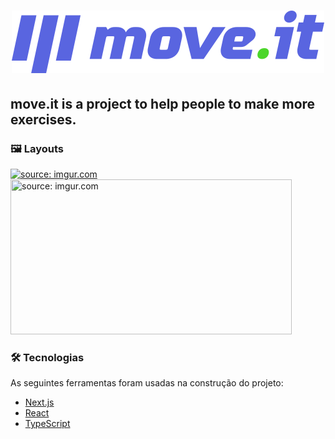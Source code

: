 <h1 align="center">
  <img alt="NextLevelWeek" src="/public/logo-full.svg" />
  <h2> move.it is a project to help people to make more exercises.</h2>
</h1>

### 🖼 Layouts

<span><a href="https://imgur.com/5m70aux"><img src="https://i.imgur.com/5m70aux.png" title="source: imgur.com" width="450px"/></a></span>
<span><a href="https://imgur.com/VVslwW2"><img src="https://i.imgur.com/VVslwW2.png" title="source: imgur.com" width="450px" height="248px"/></a></span>

### 🛠 Tecnologias

As seguintes ferramentas foram usadas na construção do projeto:

- [Next.js](https://nextjs.org/)
- [React](https://pt-br.reactjs.org/)
- [TypeScript](https://www.typescriptlang.org/)
